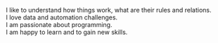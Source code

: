 I like to understand how things work, what are their rules and relations. \
I love data and automation challenges. \
I am passionate about programming. \
I am happy to learn and to gain new skills. 
